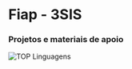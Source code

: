 # Fiap - 3SIS

### Projetos e materiais de apoio

![TOP Linguagens](https://github-readme-stats.vercel.app/api/top-langs/?username=yasminverderame&layout=compact&theme=radical)
